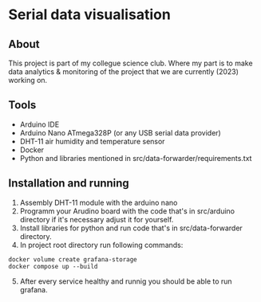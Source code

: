 # Serial data visualisation

## About

This project is part of my collegue science club. Where my part is to make data analytics & monitoring of the project that 
we are currently (2023) working on.

## Tools

- Arduino IDE
- Arduino Nano ATmega328P (or any USB serial data provider)
- DHT-11 air humidity and temperature sensor
- Docker
- Python and libraries mentioned in src/data-forwarder/requirements.txt


## Installation and running

1. Assembly DHT-11 module with the arduino nano
2. Programm your Arudino board with the code that's in src/arduino directory if it's necessary adjust it for yourself.
3. Install libraries for python and run code that's in src/data-forwarder directory.
4. In project root directory run following commands:
```
docker volume create grafana-storage
docker compose up --build
```
5. After every service healthy and runnig you should be able to run grafana. 
